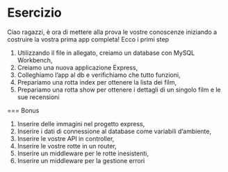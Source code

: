Esercizio
===
Ciao ragazzi, è ora di mettere alla prova le vostre conoscenze iniziando a costruire la vostra prima app completa! Ecco i primi step

  1. Utilizzando il file in allegato, creiamo un database con MySQL Workbench,
  2. Creiamo una nuova applicazione Express,
  3. Colleghiamo l’app al db e verifichiamo che tutto funzioni,
  4. Prepariamo una rotta index per ottenere la lista dei film,
  5. Prepariamo una rotta show per ottenere i dettagli di un singolo film e le sue recensioni

===
Bonus

  1. Inserire delle immagini nel progetto express,
  2. Inserire i dati di connessione al database come variabili d’ambiente,
  3. Inserire le vostre API in controller,
  4. Inserire le vostre rotte in un router,
  5. Inserire un middleware per le rotte inesistenti,
  6. Inserire un middleware per la gestione errori